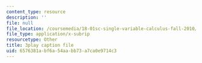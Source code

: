 ```yaml
---
content_type: resource
description: ''
file: null
file_location: /coursemedia/18-01sc-single-variable-calculus-fall-2010/6576381abf6a54aabb73a7ca0e9714c3_--lPz7VFnKI.vtt
file_type: application/x-subrip
resourcetype: Other
title: 3play caption file
uid: 6576381a-bf6a-54aa-bb73-a7ca0e9714c3
---
```

